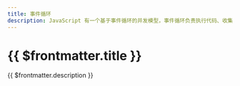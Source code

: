 ```yaml
---
title: 事件循环
description: JavaScript 有一个基于事件循环的并发模型，事件循环负责执行代码、收集和处理事件以及执行队列中的子任务。
---
```

# {{ $frontmatter.title }}
{{ $frontmatter.description }}